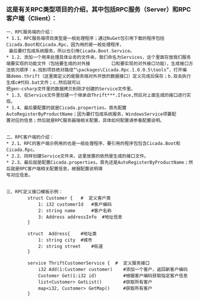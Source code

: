 
### 这是有关RPC类型项目的介绍，其中包括RPC服务（Server）和RPC客户端（Client）：
	一、RPC服务端的介绍：
	* 1.1、RPC服务端项目类型是一般处理程序；通过NuGet包引用下载的程序包括Cicada.Boot和Cicada.Rpc，因为用的是一般处理程序，
     最后要打包成系统服务，所以也引用Cicada.Boot.Service。
	* 1.2、添加一个用来处理具体业务的文件夹，我们命名为Services，这个里面存放我们服务端要实现的功能文件（包括要生成的对外接        口和要实现的对外接口功能），生成接口方法依次顺序：a.找到项目绝对路径“\packages\Cicada.Rpc.1.0.0.5\tools”，打开编        辑demo.thrift（这里面定义的是服务端对外开放的数据接口）定义完成后保存；b.双击执行生成c#代码.bat文件；c.然后就可以
	把gen-csharp文件里的数据拷贝到刚才创建的Service文件里。
	* 1.3、在Service文件里创建一个继承自Thrift***.Iface,然后对上面生成的接口进行实现。
	* 1.4、最后要配置的就是Cicada.properties。首先配置AutoRegisterByProductName；因为要打包成系统服务，WindowsService项要配
	置对应的信息；然后就是RPC服务器端相关配置，具体如何配置请参看配置说明。
	
	
	二、RPC客户端的介绍：
	* 2.1、RPC的客户端示例用的也是一般处理程序，要引用的程序包包含Cicada.Boot和Cicada.Rpc。
	* 2.2、同样创建Service文件夹，这里放置的依然是生成的接口文件。
	* 2.3、最后就是配置Cicada.properties。首先还是AutoRegisterByProductName；然后就是RPC客户端相关配置信息，根据配置说明填 
	写对应信息。
		
		
	三、RPC定义接口模板示例：
			struct Customer {   #  定义客户类
				1: i32 customerId   #客户编码
				2: string name		#客户名称
				3: Address addressInfo	#地址信息
			}

			struct	Address{	#地址类
				1: string city	#城市
				2: string street	#街道
			}
			  
			service ThriftCustomerService {  #  定义服务接口
				i32 Add(1:Customer customer)	#添加一个客户，返回新客户编码
				Customer Get(1:i32 id)			#根据客户编码获取指定客户信息
				list<Customer> GetList()		#获取所有客户	
				map<i32, Customer> GetMap()		#获取所有客户	
			} 
		
